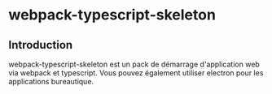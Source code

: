# webpack-typescript-skeleton

## Introduction

webpack-typescript-skeleton est un pack de démarrage d'application web via webpack et typescript. 
Vous pouvez également utiliser electron pour les applications bureautique.

